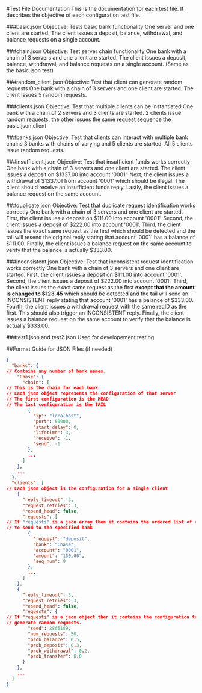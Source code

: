 #Test File Documentation
This is the documentation for each test file. It describes the objective
of each configuration test file.


###basic.json
    Objective: Tests basic bank functionality
    One server and one client are started.
    The client issues a deposit, balance, withdrawal, and balance requests
    on a single account.

###chain.json
    Objective: Test server chain functionality
    One bank with a chain of 3 servers and one client are started.
    The client issues a deposit, balance, withdrawal, and balance requests
    on a single account. (Same as the basic.json test)

###random_client.json
    Objective: Test that client can generate random requests
    One bank with a chain of 3 servers and one client are started.
    The client issues 5 random requests.

###clients.json
    Objective: Test that multiple clients can be instantiated
    One bank with a chain of 2 servers and 3 clients are started.
    2 clients issue random requests, the other issues the same request
    sequence the basic.json client

###banks.json
    Objective: Test that clients can interact with multiple bank chains
    3 banks with chains of varying and 5 clients are started.
    All 5 clients issue random requests.

###insufficient.json
    Objective: Test that insufficient funds works correctly
    One bank with a chain of 3 servers and one client are started.
    The client issues a deposit on $1337.00 into account '0001'. Next,
    the client issues a withdrawal of $1337.01 from account '0001' which
    should be illegal. The client should receive an insufficient funds reply.
    Lastly, the client issues a balance request on the same account.

###duplicate.json
    Objective: Test that duplicate request identification works correctly
    One bank with a chain of 3 servers and one client are started.
    First, the client issues a deposit on $111.00 into account '0001'.
    Second, the client issues a deposit of $222.00 into account '0001'.
    Third, the client issues the exact same request as the first which
    should be detected and the tail will resend the original reply stating
    that account '0001' has a balance of $111.00.
    Finally, the client issues a balance request on the same account to verify
    that the balance is actually $333.00.

###inconsistent.json
    Objective: Test that inconsistent request identification works correctly
    One bank with a chain of 3 servers and one client are started.
    First, the client issues a deposit on $111.00 into account '0001'.
    Second, the client issues a deposit of $222.00 into account '0001'.
    Third, the client issues the exact same request as the first **except that
    the amount is changed to $123.45** which should be detected and the tail
    will send an INCONSISTENT reply stating that account '0001' has a balance
    of $333.00.
    Fourth, the client issues a withdrawal request with the same reqID as the
    first. This should also trigger an INCONSISTENT reply.
    Finally, the client issues a balance request on the same account to verify
    that the balance is actually $333.00.


###test1.json and test2.json
    Used for developement testing




##Format Guide for JSON Files (if needed)
```json
{
  "banks": {
// Contains any number of bank names.
    "Chase": {
      "chain": [
// This is the chain for each bank
// Each json object represents the configuration of that server
// The first configuration is the HEAD
// The last configuration is the TAIL
        {
          "ip": "localhost",
          "port": 50000,
          "start_delay": 0,
          "lifetime": 3,
          "receive": -1,
          "send": -1
        },
        ...
      ]
    },
    ...
  },
  "clients": [
// Each json object is the configuration for a single client
    {
      "reply_timeout": 3,
      "request_retries": 3,
      "resend_head": false,
      "requests": [
// If "requests" is a json array then it contains the ordered list of requests
// to send to the specified bank
        {
          "request": "deposit",
          "bank": "Chase",
          "account": "0001",
          "amount": "150.00",
          "seq_num": 0
        },
        ...
      ]
    },
    {
      "reply_timeout": 3,
      "request_retries": 3,
      "resend_head": false,
      "requests": {
// If "requests" is a json object then it contains the configuration to
// generate random requests.
        "seed": 2865189,
        "num_requests": 50,
        "prob_balance": 0.5,
        "prob_deposit": 0.3,
        "prob_withdrawal": 0.2,
        "prob_transfer": 0.0
      }
    },
    ...
  ]
}
```
